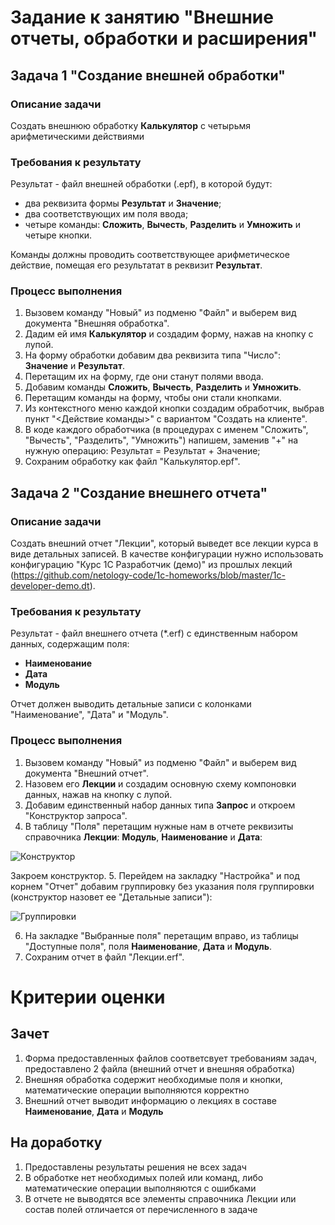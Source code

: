 # Задание к занятию "Внешние отчеты, обработки и расширения"

## Задача 1 "Создание внешней обработки"

### Описание задачи
Создать внешнюю обработку **Калькулятор** с четырьмя арифметическими действиями

### Требования к результату
Результат - файл внешней обработки (.epf), в которой будут:
- два реквизита формы **Результат** и **Значение**;
- два соответствующих им поля ввода;
- четыре команды: **Сложить**, **Вычесть**, **Разделить** и **Умножить** и четыре кнопки.

Команды должны проводить соответствующее арифметическое действие, помещая его результатат в реквизит **Результат**.

### Процесс выполнения
1. Вызовем команду "Новый" из подменю "Файл" и выберем вид документа "Внешняя обработка".
2. Дадим ей имя **Калькулятор** и создадим форму, нажав на кнопку с лупой.
3. На форму обработки добавим два реквизита типа "Число": **Значение** и **Результат**.
4. Перетащим их на форму, где они станут полями ввода.
5. Добавим команды **Сложить**, **Вычесть**, **Разделить** и **Умножить**.
6. Перетащим команды на форму, чтобы они стали кнопками.
7. Из контекстного меню каждой кнопки создадим обработчик, выбрав пункт "<Действие команды>" с вариантом "Создать на клиенте".
8. В коде каждого обработчика (в процедурах с именем "Сложить", "Вычесть", "Разделить", "Умножить") напишем, заменив "+" на нужную операцию:
    Результат = Результат + Значение;
9. Сохраним обработку как файл "Калькулятор.epf".

## Задача 2 "Создание внешнего отчета"

### Описание задачи
Создать внешний отчет "Лекции", который выведет все лекции курса в виде детальных записей. В качестве конфигурации нужно использовать конфигурацию "Курс 1С Разработчик (демо)" из прошлых лекций (https://github.com/netology-code/1c-homeworks/blob/master/1c-developer-demo.dt).

### Требования к результату
Результат - файл внешнего отчета (*.erf) с единственным набором данных, содержащим поля:
- **Наименование**
- **Дата**
- **Модуль**

Отчет должен выводить детальные записи с колонками "Наименование", "Дата" и "Модуль".

### Процесс выполнения
1. Вызовем команду "Новый" из подменю "Файл" и выберем вид документа "Внешний отчет". 
2. Назовем его **Лекции** и создадим основную схему компоновки данных, нажав на кнопку с лупой.
3. Добавим единственный набор данных типа **Запрос** и откроем "Конструктор запроса".
4. В таблицу "Поля" перетащим нужные нам в отчете реквизиты справочника **Лекции**: **Модуль**, **Наименование** и **Дата**:

![Конструктор](https://github.com/netology-code/1c-homeworks/blob/master/homework-1-6-1.png)

Закроем конструктор.
5. Перейдем на закладку "Настройка" и под корнем "Отчет" добавим группировку без указания поля группировки (конструктор назовет ее "Детальные записи"):

![Группировки](https://github.com/netology-code/1c-homeworks/blob/master/homework-1-6-2.png)

6. На закладке "Выбранные поля" перетащим вправо, из таблицы "Доступные поля", поля **Наименование**, **Дата** и **Модуль**.
7. Сохраним отчет в файл "Лекции.erf".

# Критерии оценки

## Зачет
1. Форма предоставленных файлов соответсвует требованиям задач, предоставлено 2 файла (внешний отчет и внешняя обработка)
2. Внешняя обработка содержит необходимые поля и кнопки, математические операции выполняются корректно
3. Внешний отчет выводит информацию о лекциях в составе **Наименование**, **Дата** и **Модуль**

## На доработку
1. Предоставлены результаты решения не всех задач
2. В обработке нет необходимых полей или команд, либо математические операции выполняются с ошибками
3. В отчете не выводятся все элементы справочника Лекции или состав полей отличается от перечисленного в задаче